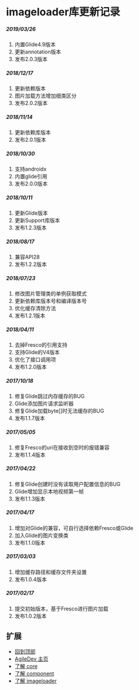 # imageloader库更新记录

##### 2019/03/26
1. 内置Glide4.9版本
2. 更新annotation版本
3. 发布2.0.3版本

##### 2018/12/17
1. 更新依赖版本
2. 图片加载方法增加细类区分
3. 发布2.0.2版本

##### 2018/11/14
1. 更新依赖库版本
2. 发布2.0.1版本

##### 2018/10/30
1. 支持androidx
2. 内置glide引用
3. 发布2.0.0版本

##### 2018/10/11
1. 更新Glide版本
2. 更新Support库版本
3. 发布1.2.3版本

##### 2018/08/17
1. 兼容API28
2. 发布1.2.2版本

##### 2018/07/23
1. 修改图片管理类的单例获取模式
2. 更新依赖库版本号和编译版本号
3. 优化缓存清除方法
4. 发布1.2.1版本

##### 2018/04/11
1. 去掉Fresco的引用支持
2. 支持Glide的V4版本
3. 优化了接口调用项
4. 发布1.2.0版本

##### 2017/10/18
1. 修复Glide跳过内存缓存的BUG
2. Glide添加图片请求监听器
3. 修复Glide加载byte[]时无法缓存的BUG
4. 发布1.1.7版本

##### 2017/05/05
1. 修复Fresco的uri在接收到空时的报错兼容
2. 发布1.1.4版本

##### 2017/04/22
1. 修复Glide创建时没有读取用户配置信息的BUG
2. Glide增加显示本地视频第一帧
3. 发布1.1.3版本

##### 2017/04/17
1. 增加对Glide的兼容，可自行选择依赖Fresco或Glide
2. 加入Glide的图片变换类
3. 发布1.1.0版本

##### 2017/03/03
1. 增加缓存路径和缓存文件夹设置
2. 发布1.0.4版本

##### 2017/02/17
1. 提交初始版本，基于Fresco进行图片加载
2. 发布1.0.2版本

## 扩展
- [回到顶部](https://github.com/LZ9/AgileDev/blob/master/imageloader/readme_imageloader_update.md#imageloader库更新记录)
- [AgileDev 主页](https://github.com/LZ9/AgileDev)
- [了解 core](https://github.com/LZ9/AgileDev/blob/master/core/readme_core.md)
- [了解 component](https://github.com/LZ9/AgileDev/blob/master/component/readme_component.md)
- [了解 imageloader](https://github.com/LZ9/AgileDev/blob/master/imageloader/readme_imageloader.md)
